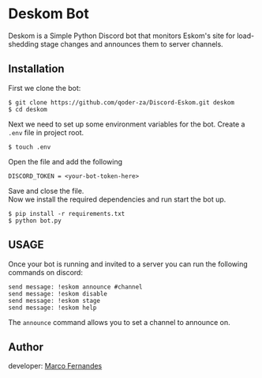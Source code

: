 # Deskom Bot

Deskom is a Simple Python Discord bot that monitors Eskom's site for load-shedding stage changes and announces them to server channels.

## Installation

First we clone the bot:
```shell
$ git clone https://github.com/qoder-za/Discord-Eskom.git deskom 
$ cd deskom
```
Next we need to set up some environment variables for the bot. Create a `.env` file in project root.
```shell
$ touch .env
```
Open the file and add the following
```dotenv
DISCORD_TOKEN = <your-bot-token-here>
```
Save and close the file.  
Now we install the required dependencies and run start the bot up. 
```shell
$ pip install -r requirements.txt
$ python bot.py
```

## USAGE

Once your bot is running and invited to a server you can run the following commands on discord:
```
send message: !eskom announce #channel
send message: !eskom disable
send message: !eskom stage
send message: !eskom help
```
The `announce` command allows you to set a channel to announce on.

## Author

developer: [Marco Fernandes](https://github.com/moon-developer)
